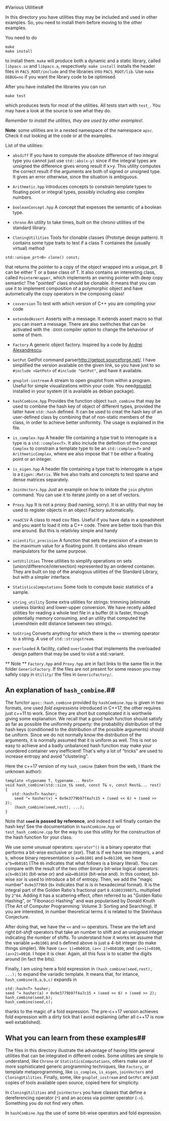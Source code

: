 #Various Utilities#

In this directory you have utilities thay may be included and used in
other examples. So, you need to install them before moving to the other
examples.

You need to do

    make 
    make install

to install them. `make` will produce both a dynamic and a static library, called `libpacs.so` and `libpacs.a`, respectively. `make install` installs the header files in `PACS_ROOT/include` and the libraries into `PACS_ROOT/lib`. Use `make DEBUG=no` if you want the library code to be optimised.

After you have installed the libraries you can run

    make test

which produces tests for most of the utilities. All tests start with `test_`. You may have a look at the source to see what they do.

*Remember to install the utilities, they are used by other examples!.*

**Note**: some utilities are in a nested namespace of the namespace `apsc`. Check it out looking at the code or at the examples.

List of the utilities:

* `absdiff` If you have to compute the absolute difference of two integral type
you cannot just use `std::abs(x-y)` since if the integral types are unsigned the difference gives wrong result if x>y. This utility computes the correct result
if the arguments are both of signed or unsigned type. It gives an error otherwise, since the situation is ambiguous.

* `Arithmetic.hpp`  introduces concepts to constrain template types to floating point or integral types, possibly including also complex numbers. 

* `booleanConcept.hpp` A concept that expesses the semantic of a boolean type.

* `chrono`  An utility to take times, built on the chrono utilities of the standard library.

* `CloningUtilities` Tools for clonable classes (Prototye design pattern). It contains some type traits to test if a class T containes the (usually virtual) method

```
std::unique_prt<B> clone() const;
```

that returns the pointer to a copy of the object wrapped into a
unique_prt.  B can be either T or a base class of T. It also contains
an interesting class, called `PointerWrapper`, which implements an owning pointer with deep copy
semantic! The "pointed" class should be clonable. It means that you can use it to implement composition of a polymorphic object and have autometically the copy operators in the composing class!

* `cxxversion` To test with which version of C++ you are compiling your code

* `extendedAssert`  Asserts with a message. It extends assert macro so that you can insert a message. There are also swithches that can be activated with the `-DXXX` compiler option to change the behaviour of some of them.

* `Factory`  A generic object factory. Inspired by a code by [Andrei Alexandrescu](https://en.wikipedia.org/wiki/Andrei_Alexandrescu). 

* `GetPot`  GetPot command parser<http://getpot.sourceforge.net/>. I have simplified the version available on the given link, so you have just to so `#include <GetPot>` of `#include "GetPot"`, and have it available.

* `gnuplot-iostream` A stream to open gnuplot from within a program. Useful for simple visualizations within your code. You need[gnuplot](http://www.gnuplot.info/) installed in your system (it is available as debian package).

* `hashCombine.hpp` Provides the function object `hash_combine` that may be used to combine the hash key of object of different types, provided the latter have `std::hash` defined. It can be used to creat the hash key of an user-defined class by combining that of non-static members of the class, in order to achieve better uniformity. The usage is explained in the file.

* `is_complex.hpp` A header file containing a type trait to interrogate is a type is a `std::complex<T>`. It also include the definition of the concept `Complex` to constrain a template type to be an `std::complex<T>` and `ArithmeticComplex`, where we also impose that `T` be either a floating point or an integer.

* `is_eigen.hpp` A header file containing a type trait to interrogate is a type is a `Eigen::Matrix`.
We hve also traits and concepts to test sparse and dense matrices separately.


* `JoinVectors.hpp` Just an example on how to imitate the `join` phyton command. You can use it to iterate jointly on a set of vectors. 

* `Proxy.hpp` It is not a proxy (bad naming, sorry). It is an utility that may be used to register objects in an object Factory automatically.

* `readCSV` A class to read csv files. Useful if you have data in a speadsheet and you want to load it into a C++ code. There are better tools than this one around. But this is relativley simple and handy

* `scientific_precision` A function that sets the precision of a stream to the maximum value for a floating point. It contains also stream manipulators for the same purpose.

* `setUtilities` Three utilities to simplify operations on sets (union/difference/intersection)
represented by an ordered container. They are built on top of the analogous
utilities of the Standard Library, but with a simpler interface. 

* `StatisticsComputations` Some tools to compute basic statistics of a sample.

* `string_utility` Some extra utilities for strings: trimming (eliminate useless blanks) and lower-upper conversion. We have recetly added utilities for reading a whole text file in a buffer (it is faster, though potentially memory consuming, and an utility that computed the Levenshtein edit distance between two strings).

* `toString` Converts anything for which there is the `<<` streming operator to a string. A use of `std::stringstream`.

* `overloaded` A facility, called `overloaded` that implements the overloaded design pattern that may be used to visit a std::variant.


** Note ** `Factory.hpp` and `Proxy.hpp` are in fact links to the same file in the folder `GenericFactory`. If the files are not present for some reason you may safely copy in `Utility/` the files in `GenericFactory/`.


## An explanation of `hash_combine`.##
The functor `apsc::hash_combine` provided by  `hashCombine.hpp` is given in two formats, one used *fold expressions* introduced in C++17, the other requires just c++11 to work. Since they are short but complicated it is worthwile giving some explanation.
We recall that a good hash function should satisfy as far as possible the uniformity property: the probability distribution of the hash keys (conditioned to the distribution of the possible arguments) should be uniform. Since we do not normally know the distribution of the arguments, it is normally assumed that it is uniform as well.
This is not so easy to achieve and a badly unbalanced hash function may make your unordered container very inefficient! That's why a lot of "tricks" are used to increase entropy and avoid "clustering".

Here the c+=17 version of my `hash_comine` (taken from the web, I thank the unknown author):

	template <typename T, typename... Rest>
	void hash_combine(std::size_t& seed, const T& v, const Rest&... rest)
	{
	   std::hash<T> hasher;
        seed ^= hasher(v) + 0x9e3779b97f4a7c15 + (seed << 6) + (seed >> 2);
        (hash_combine(seed,rest), ...);
	}

Note that **`seed` is passed by reference**, and indeed it will finally contain the hash key! See the documentation in `hashCombine.hpp` or `test_hash_combine.cpp` for the way to use this utility for the construction of the hash function for your class.

We use some unusual operators: `operator^()` is a binary operator that performs a bit-wise exclusive or (xor). That is if we have two integers, `a` and `b`, whose binary representation is `a=0b1001` and `b=0b1100`, we have `a^b=0b0101` (The `0b` indicates that what follows is a binary literal). You can compare with the result of the two other binary bit-wise logical operators: `a|b=0b1101` (bit-wise or) and `a&b=0b1010` (bit-wise and). In this context, bit-wise xor is used to introduce a bit of entropy. 
Then, we add the "magic number" `0x9e3779b9` (`0x` indicates that is is in hexadecimal format). It is the integral part of the Golden Ratio's fractional part `0.61803398875…`  multiplied by `2^64`. Adding it has a scattering effect, often referred to as "Golden Ratio Hashing", or "Fibonacci Hashing" and was popularised by Donald Knuth (The Art of Computer Programming: Volume 3: Sorting and Searching). If you are interested, in number theoretical terms it is related to the Steinhaus Conjecture. 

After doing that, we have the `<<` and `>>` operators. These are the left and right *bit-shift* operators that take an number to shift and an unsigned integer indicating the number of shifts. To understand how it works let assume that the variable `a=0b1001` and `b` defined above is just a 4-bit integer (to make things simpler). We have
`(a<< 1)=0b0010`, `(a<< 2)=0b0100`, and `(a>>1)=0100`, `(a>>2)=0010`. I hope it is clear. Again, all this fuss is to scatter the digits around (in fact the bits).

Finally, I am using here a fold expression in `(hash_combine(seed,rest), ...);` to expand the variadic template. It means that, for intance,
`hash_combine(0,a,b,c)` expands in

	std::hash<T> hasher;
	seed ^= hasher(a) + 0x9e3779b97f4a7c15 + (seed << 6) + (seed >> 2);
	hash_combine(seed,b);
	hash_combine(seed,c);

thanks to the magic of a fold expression. The pre-c++17 version achieves fold expression with a dirty tick that I avoid explaining (after all c++17 is now well extablished).

## What you can learn from these examples##

The files in this directory illustrate the advantage of having little general utilities that can be integrated in different codes.
Some utilities are simple to understand, like `Chrono` or `StatisticsComputations`, others make use of more sophisticated generic programming 
techniques, like `Factory`, or template metaprogramming, like `is_complex`, `is_eigen`, `joinVectors` and `CloningUtilities`. 
Finally, some, like `gnuplot_iostream` and `GetPot` are just copies of tools available open source, copied here for simplicity.

In `CloningUtilities` and `joinVectors` you have classes that define a dereferencing operator (`*`) and an access via pointer operator
(`->`). Something you do not find very often.

In `hashCombine.hpp` the use of some bit-wise operators and fold expression.


